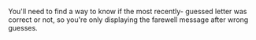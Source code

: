 You'll need to find a way to know if the most recently-
guessed letter was correct or not, so you're only
displaying the farewell message after wrong guesses.